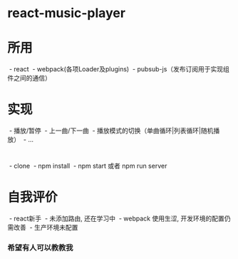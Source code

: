 # react-music-player
# 所用
  - react
  - webpack(各项Loader及plugins)
  - pubsub-js（发布订阅用于实现组件之间的通信）
 # 实现
  - 播放/暂停
  - 上一曲/下一曲
  - 播放模式的切换（单曲循环|列表循环|随机播放）
  - ...
 # ###
  - clone
  - npm install
  - npm start 或者 npm run server
 # 自我评价
  - react新手
  - 未添加路由, 还在学习中
  - webpack 使用生涩, 开发环境的配置仍需改善
  - 生产环境未配置
 ### 希望有人可以教教我
